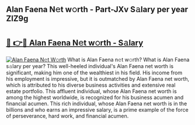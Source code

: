 ## Alan Faena N𝚎t w𝚘rth - Part-JXv S𝚊lary per year ZlZ9g

# <h2><a href="http://gc44bcf.nevu.top/?p=Alan+Faena">🔗 👉🔴 Alan Faena N𝚎t w𝚘rth - S𝚊lary</a></h2>

[![Alan Faena N𝚎t W𝚘rth](https://i.imgur.com/Oavwk0R.jpeg)](http://gc44bcf.nevu.top/?p=Alan+Faena)
What is Alan Faena n𝚎t w𝚘rth? What is Alan Faena s𝚊lary per year?
This well-heeled individual's Alan Faena net worth is significant, making him one of the wealthiest in his field. His income from his employment is impressive, but it is outmatched by Alan Faena net worth, which is attributed to his diverse business activities and extensive real estate portfolio. This affluent individual, whose Alan Faena net worth is among the highest worldwide, is recognized for his business acumen and financial acumen. This rich individual, whose Alan Faena net worth is in the billions and who earns an impressive salary, is a prime example of the force of perseverance, hard work, and financial acumen.
